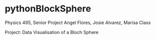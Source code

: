# pythonBlockSphere

Physics 495, Senior Project
Angel Flores, Josie Alvarez, Marisa Class

Project:
Data Visualisation of a Bloch Sphere
